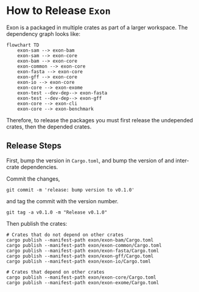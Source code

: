 # How to Release `Exon`

Exon is a packaged in multiple crates as part of a larger workspace. The dependency graph looks like:

```mermaid
flowchart TD
    exon-sam --> exon-bam
    exon-sam --> exon-core
    exon-bam --> exon-core
    exon-common --> exon-core
    exon-fasta --> exon-core
    exon-gff --> exon-core
    exon-io --> exon-core
    exon-core --> exon-exome
    exon-test --dev-dep--> exon-fasta
    exon-test --dev-dep--> exon-gff
    exon-core --> exon-cli
    exon-core --> exon-benchmark
```

Therefore, to release the packages you must first release the undepended crates, then the depended crates.

## Release Steps

First, bump the version in `Cargo.toml`, and bump the version of and inter-crate dependencies.

Commit the changes,

```console
git commit -m 'release: bump version to v0.1.0'
```

and tag the commit with the version number.

```console
git tag -a v0.1.0 -m "Release v0.1.0"
```

Then publish the crates:

```console
# Crates that do not depend on other crates
cargo publish --manifest-path exon/exon-bam/Cargo.toml
cargo publish --manifest-path exon/exon-common/Cargo.toml
cargo publish --manifest-path exon/exon-fasta/Cargo.toml
cargo publish --manifest-path exon/exon-gff/Cargo.toml
cargo publish --manifest-path exon/exon-io/Cargo.toml

# Crates that depend on other crates
cargo publish --manifest-path exon/exon-core/Cargo.toml
cargo publish --manifest-path exon/exon-exome/Cargo.toml
```
